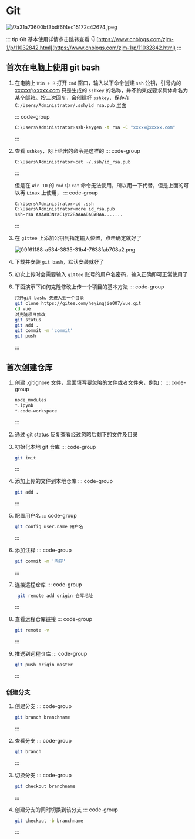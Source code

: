 # Git

<article-info/>

![/7a31a73600bf3bdf6f4ec15172c42674.jpeg](/7a31a73600bf3bdf6f4ec15172c42674.jpeg)

::: tip Git 基本使用详情点击跳转查看 :point_down:
[https://www.cnblogs.com/zjm-1/p/11032842.html](https://www.cnblogs.com/zjm-1/p/11032842.html)
:::

## 首次在电脑上使用 git bash

1. 在电脑上 `Win + R` 打开 `cmd` 窗口，输入以下命令创建 `ssh` 公钥，引号内的 [xxxxx@xxxxx.com](mailto:xxxxx@xxxxx.com) 只是生成的 `sshkey` 的名称，并不约束或要求具体命名为某个邮箱。按三次回车，会创建好 `sshkey`，保存在 `C:/Users/Administrator/.ssh/id_rsa.pub` 里面

   ::: code-group

   ```bash
   C:\Users\Administrator>ssh-keygen -t rsa -C "xxxxx@xxxxx.com"
   ```

   :::

2. 查看 `sshkey`，网上给出的命令是这样的
   ::: code-group

   ```bash
   C:\Users\Administrator>cat ~/.ssh/id_rsa.pub
   ```

   :::

   但是在 `Win 10` 的 `cmd` 中 `cat` 命令无法使用，所以用一下代替，但是上面的可以再 `Linux` 上使用，
   ::: code-group

   ```bash
   C:\Users\Administrator>cd .ssh
   C:\Users\Administrator>more id_rsa.pub
   ssh-rsa AAAAB3NzaC1yc2EAAAADAQABAA.......
   ```

   :::

3. 在 `gittee` 上添加公钥到指定输入位置，点击确定就好了

   ![09f61188-a534-3835-31b4-7638fab708a2.png](/09f61188-a534-3835-31b4-7638fab708a2.png)

4. 下载并安装 `git bash`，默认安装就好了
5. 初次上传时会需要输入 `gittee` 账号的用户名密码，输入正确即可正常使用了
6. 下面演示下如何克隆修改上传一个项目的基本方法
   ::: code-group
   ```bash
   打开git bash，先进入到一个目录
   git clone https://gitee.com/heyingjie007/vue.git
   cd vue
   对克隆项目修改
   git status
   git add .
   git commit -m 'commit'
   git push
   ```
   :::

## 首次创建仓库

1. 创建 .gitignore 文件，里面填写要忽略的文件或者文件夹，例如：
   ::: code-group

   ```bash
   node_modules
   *.ipynb
   *.code-workspace
   ```

   :::

2. 通过 git status 反复查看经过忽略后剩下的文件及目录
3. 初始化本地 git 仓库
   ::: code-group

   ```bash
   git init
   ```

   :::

4. 添加上传的文件到本地仓库
   ::: code-group

   ```bash
   git add .
   ```

   :::

5. 配置用户名
   ::: code-group

   ```bash
   git config user.name 用户名
   ```

   :::

6. 添加注释
   ::: code-group

   ```bash
   git commit -m '内容'
   ```

   :::

7. 连接远程仓库
   ::: code-group

   ```bash
    git remote add origin 仓库地址
   ```

   :::

8. 查看远程仓库链接
   ::: code-group

   ```bash
   git remote -v
   ```

   :::

9. 推送到远程仓库
   ::: code-group

   ```bash
   git push origin master
   ```

   :::

### 创建分支

1. 创建分支
   ::: code-group

   ```bash
   git branch branchname
   ```

   :::

2. 查看分支
   ::: code-group

   ```bash
   git branch
   ```

   :::

3. 切换分支
   ::: code-group

   ```bash
   git checkout branchname
   ```

   :::

4. 创建分支的同时切换到该分支
   ::: code-group

   ```bash
   git checkout -b branchname
   ```

   :::
